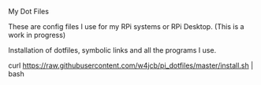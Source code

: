 My Dot Files 

These are config files I use for my RPi systems or RPi Desktop. (This is a work in progress)

Installation of dotfiles, symbolic links and all the programs I use.

curl https://raw.githubusercontent.com/w4jcb/pi_dotfiles/master/install.sh | bash

